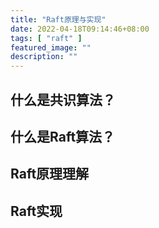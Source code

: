 ```yaml
---
title: "Raft原理与实现"
date: 2022-04-18T09:14:46+08:00
tags: [ "raft" ]
featured_image: ""
description: ""
---
```


## 什么是共识算法？

## 什么是Raft算法？

## Raft原理理解

## Raft实现


